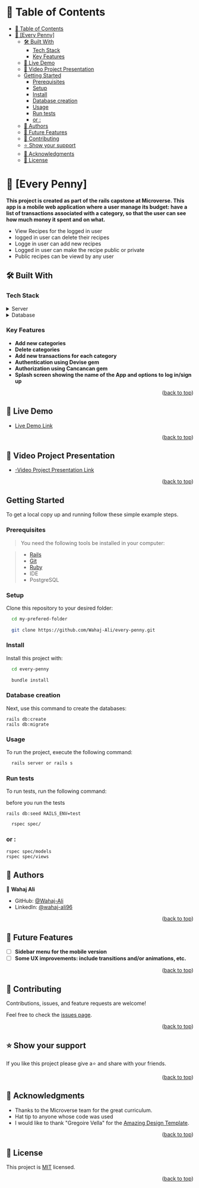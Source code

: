 <a name="readme-top"></a>

# 📗 Table of Contents

- [📗 Table of Contents](#-table-of-contents)
- [📖 \[Every Penny\] ](#-every-penny-)
  - [🛠 Built With ](#-built-with-)
    - [Tech Stack ](#tech-stack-)
    - [Key Features ](#key-features-)
  - [🚀 Live Demo ](#-live-demo-)
  - [🚀 Video Project Presentation ](#-video-project-presentation-)
  - [Getting Started](#getting-started)
    - [Prerequisites](#prerequisites)
    - [Setup](#setup)
    - [Install](#install)
    - [Database creation](#database-creation)
    - [Usage](#usage)
    - [Run tests](#run-tests)
    - [or :](#or-)
  - [👥 Authors ](#-authors-)
  - [🔭 Future Features ](#-future-features-)
  - [🤝 Contributing ](#-contributing-)
  - [⭐️ Show your support ](#️-show-your-support-)
  - [🙏 Acknowledgments ](#-acknowledgments-)
  - [📝 License ](#-license-)

<!-- PROJECT DESCRIPTION -->

# 📖 [Every Penny] <a name="about-project"></a>

**This project is created as part of the rails capstone at Microverse. This app is a mobile web application where a user manage its budget: have a list of transactions associated with a category, so that the user can see how much money it spent and on what.**
  <ul>
    <li>View Recipes for the logged in user </li>
    <li>logged in user can delete their recipes</li>
    <li>Logge in user can add new recipes</li>   
    <li>Logged in user can make the recipe public or private</li> 
    <li>Public recipes can be viewd by any user</li> 
  </ul>

## 🛠 Built With <a name="built-with"></a>

### Tech Stack <a name="tech-stack"></a>

<details>
  <summary>Server</summary>
  <ul>
    <li><a href="https://rubyonrails.org/">Ruby on rails</a></li>
  </ul>
</details>

<details>
<summary>Database</summary>
  <ul>
    <li><a href="https://www.postgresql.org/">PostgreSQL</a></li>
  </ul>
</details>

<!-- Features -->

### Key Features <a name="key-features"></a>

- **Add new categories**
- **Delete categories**
- **Add new transactions for each category**
- **Authentication using Devise gem**
- **Authorization using Cancancan gem**
- **Splash screen showing the name of the App and options to log in/sign up**
<p align="right">(<a href="#readme-top">back to top</a>)</p>

## 🚀 Live Demo <a name="live-demo"></a>

- <a href="https://budget-app-eydq.onrender.com" target="_blank">Live Demo Link</a>

<p align="right">(<a href="#readme-top">back to top</a>)</p>

## 🚀 Video Project Presentation <a name="live-demo"></a>

- <a href="https://www.loom.com/share/c9731690e7044d419e01962d1f4b598a" target="_blank">-Video Project Presentation Link</a>

<p align="right">(<a href="#readme-top">back to top</a>)</p>

## Getting Started

To get a local copy up and running follow these simple example steps.

### Prerequisites

> You need the following tools be installed in your computer:

> - [Rails](https://guides.rubyonrails.org/)
> - [Git](https://www.linode.com/docs/guides/how-to-install-git-on-linux-mac-and-windows/)
> - [Ruby](https://github.com/microverseinc/curriculum-ruby/blob/main/simple-ruby/articles/ruby_installation_instructions.md)
> - IDE
> - PostgreSQL

### Setup

Clone this repository to your desired folder:

```sh
  cd my-prefered-folder
  
  git clone https://github.com/Wahaj-Ali/every-penny.git
```

### Install

Install this project with:

```sh
  cd every-penny
  
  bundle install
```

### Database creation

Next, use this command to create the databases:
```
rails db:create
rails db:migrate
```

### Usage

To run the project, execute the following command:

```sh
  rails server or rails s
```

### Run tests

To run tests, run the following command:

before you run the tests

```
rails db:seed RAILS_ENV=test
```

```sh
  rspec spec/
```

### or :
```
rspec spec/models
rspec spec/views
```

<!-- AUTHORS -->

## 👥 Authors <a name="authors"></a>

👤 **Wahaj Ali**

- GitHub: [@Wahaj-Ali](https://github.com/Wahaj-Ali)
- LinkedIn: [@wahaj-ali96](https://www.linkedin.com/in/wahaj-ali96/)


<p align="right">(<a href="#readme-top">back to top</a>)</p>

<!-- FUTURE FEATURES -->

## 🔭 Future Features <a name="future-features"></a>

- [ ] **Sidebar menu for the mobile version**
- [ ] **Some UX improvements: include transitions and/or animations, etc.**

<p align="right">(<a href="#readme-top">back to top</a>)</p>

<!-- CONTRIBUTING -->

## 🤝 Contributing <a name="contributing"></a>

Contributions, issues, and feature requests are welcome!

Feel free to check the [issues page](https://github.com/Wahaj-Ali/every-penny/issues).

<p align="right">(<a href="#readme-top">back to top</a>)</p>

<!-- SUPPORT -->

## ⭐️ Show your support <a name="support"></a>

If you like this project please give a⭐️ and share with your friends.

<p align="right">(<a href="#readme-top">back to top</a>)</p>

<!-- ACKNOWLEDGEMENTS -->

## 🙏 Acknowledgments <a name="acknowledgements"></a>

- Thanks to the Microverse team for the great curriculum.
- Hat tip to anyone whose code was used
- I would like to thank "Gregoire Vella" for the [Amazing Design Template](https://www.behance.net/gallery/19759151/Snapscan-iOs-design-and-branding?tracking_source=).

<p align="right">(<a href="#readme-top">back to top</a>)</p>

<!-- LICENSE -->

## 📝 License <a name="license"></a>

This project is [MIT](https://github.com/Wahaj-Ali/every-penny/blob/dev/LICENSE) licensed.

<p align="right">(<a href="#readme-top">back to top</a>)</p>

